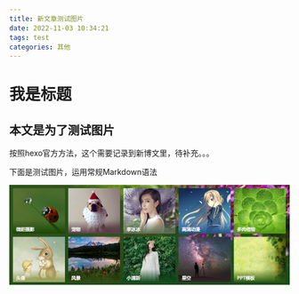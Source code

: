 ```yaml
---
title: 新文章测试图片
date: 2022-11-03 10:34:21
tags: test
categories: 其他
---
```




# 我是标题

## 本文是为了测试图片

按照hexo官方方法，这个需要记录到新博文里，待补充。。。

下面是测试图片，运用常规Markdown语法

![测试图片](新文章测试图片/1.png)